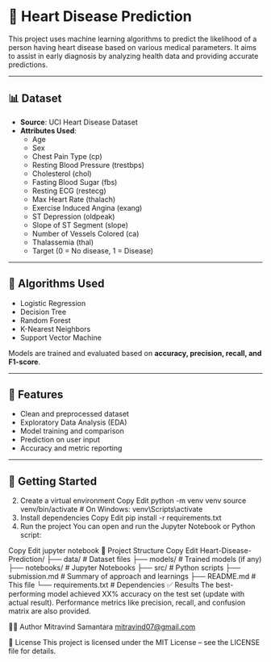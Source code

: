# 💓 Heart Disease Prediction

This project uses machine learning algorithms to predict the likelihood of a person having heart disease based on various medical parameters. It aims to assist in early diagnosis by analyzing health data and providing accurate predictions.

---

## 📊 Dataset

- **Source**: UCI Heart Disease Dataset
- **Attributes Used**:
  - Age
  - Sex
  - Chest Pain Type (cp)
  - Resting Blood Pressure (trestbps)
  - Cholesterol (chol)
  - Fasting Blood Sugar (fbs)
  - Resting ECG (restecg)
  - Max Heart Rate (thalach)
  - Exercise Induced Angina (exang)
  - ST Depression (oldpeak)
  - Slope of ST Segment (slope)
  - Number of Vessels Colored (ca)
  - Thalassemia (thal)
  - Target (0 = No disease, 1 = Disease)

---

## 🧠 Algorithms Used

- Logistic Regression  
- Decision Tree  
- Random Forest  
- K-Nearest Neighbors  
- Support Vector Machine  

Models are trained and evaluated based on **accuracy, precision, recall, and F1-score**.

---

## 📌 Features

- Clean and preprocessed dataset
- Exploratory Data Analysis (EDA)
- Model training and comparison
- Prediction on user input
- Accuracy and metric reporting

---

## 🚀 Getting Started

2. Create a virtual environment
Copy
Edit
python -m venv venv
source venv/bin/activate  # On Windows: venv\Scripts\activate
3. Install dependencies
Copy
Edit
pip install -r requirements.txt
4. Run the project
You can open and run the Jupyter Notebook or Python script:

Copy
Edit
jupyter notebook
📁 Project Structure
Copy
Edit
Heart-Disease-Prediction/
├── data/                     # Dataset files
├── models/                   # Trained models (if any)
├── notebooks/                # Jupyter Notebooks
├── src/                      # Python scripts
├── submission.md             # Summary of approach and learnings
├── README.md                 # This file
└── requirements.txt          # Dependencies
✅ Results
The best-performing model achieved XX% accuracy on the test set (update with actual result). Performance metrics like precision, recall, and confusion matrix are also provided.

🙋‍♂️ Author
Mitravind Samantara
mitravind07@gmail.com

📄 License
This project is licensed under the MIT License – see the LICENSE file for details.
